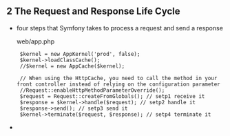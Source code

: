 ## 2 The Request and Response Life Cycle
-  four steps that Symfony takes to process a request and send a response

	web/app.php
	
		$kernel = new AppKernel('prod', false);
		$kernel->loadClassCache();
		//$kernel = new AppCache($kernel);
		
		// When using the HttpCache, you need to call the method in your front controller instead of relying on the configuration parameter
		//Request::enableHttpMethodParameterOverride();
		$request = Request::createFromGlobals(); // setp1 receive it
		$response = $kernel->handle($request); // setp2 handle it
		$response->send(); // setp3 send it
		$kernel->terminate($request, $response); // setp4 terminate it
- 